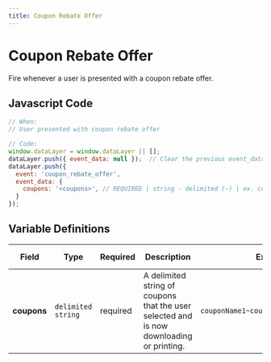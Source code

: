 ```yaml
---
title: Coupon Rebate Offer
---
```


# Coupon Rebate Offer

Fire whenever a user is presented with a coupon rebate offer.

## Javascript Code

```js
// When:
// User presented with coupon rebate offer

// Code:
window.dataLayer = window.dataLayer || [];
dataLayer.push({ event_data: null });  // Clear the previous event_data object.
dataLayer.push({
  event: 'coupon_rebate_offer',
  event_data: {
    coupons: '<coupons>', // REQUIRED | string - delimited (~) | ex. couponName1~couponName2~couponName3	
  }
});
```

## Variable Definitions

|Field|Type|Required|Description|Example|Maximum Length|
| --- | --- | --- | --- | --- | --- |
|**coupons**|`delimited string`|required|A delimited string of coupons that the user selected and is now downloading or printing.|`couponName1~couponName2~couponName3`|`100`|
